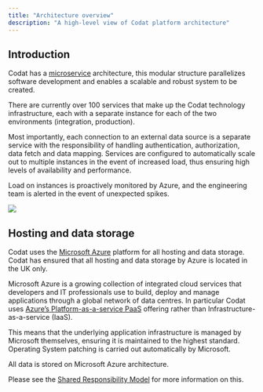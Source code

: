 ```yaml
---
title: "Architecture overview"
description: "A high-level view of Codat platform architecture"
---
```


## Introduction
Codat has a [microservice](https://en.wikipedia.org/wiki/Microservices) architecture, this modular structure parallelizes software development and enables a scalable and robust system to be created.

There are currently over 100 services that make up the Codat technology infrastructure, each with a separate instance for each of the two environments (integration, production). 

Most importantly, each connection to an external data source is a separate service with the responsibility of handling authentication, authorization, data fetch and data mapping. Services are configured to automatically scale out to multiple instances in the event of increased load, thus ensuring high levels of availability and performance. 

Load on instances is proactively monitored by Azure, and the engineering team is alerted in the event of unexpected spikes.

![](/img/enterprise/architecture/architecture.png)

## Hosting and data storage
Codat uses the [Microsoft Azure](https://azure.microsoft.com/en-us/) platform for all hosting and data storage.  Codat has ensured that all hosting and data storage by Azure is located in the UK only.

Microsoft Azure is a growing collection of integrated cloud services that developers and IT professionals use to build, deploy and manage applications through a global network of data centres.
In particular Codat uses [Azure’s Platform-as-a-service PaaS](https://azure.microsoft.com/en-gb/overview/what-is-paas/) offering rather than Infrastructure-as-a-service (IaaS). 

This means that the underlying application infrastructure is managed by Microsoft themselves, ensuring it is maintained to the highest standard. Operating System patching is carried out automatically by Microsoft.

All data is stored on Microsoft Azure architecture.

Please see the [Shared Responsibility Model](/enterprise/tech-overview/architecture/shared-responsibility-model) for more information on this. 
